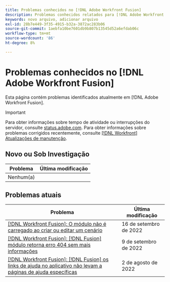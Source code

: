 ```yaml
---
title: Problemas conhecidos no [!DNL Adobe Workfront Fusion]
description: Problemas conhecidos relatados para [!DNL Adobe Workfront Fusion]
keywords: novo arquivo, adicionar arquivo
exl-id: 28b7e449-3f35-4915-b32a-3872ac283b06
source-git-commit: 1aebfa10be7601db9b807b13545d52a6efdab06c
workflow-type: tm+mt
source-wordcount: '86'
ht-degree: 8%

---
```


# Problemas conhecidos no [!DNL Adobe Workfront Fusion]

Esta página contém problemas identificados atualmente em [!DNL Adobe Workfront Fusion].

>[!IMPORTANT]
>
>Para obter informações sobre tempo de atividade ou interrupções do servidor, consulte [status.adobe.com](https://status.adobe.com). Para obter informações sobre problemas corrigidos recentemente, consulte [[!DNL Workfront] Atualizações de manutenção](../maintenance/current-updates.md).

## Novo ou Sob Investigação

| **Problema** | **Última modificação** |
|-----------------------------------------------------------------------------------|-------------------|
| Nenhum(a) |  |

## Problemas atuais

| **Problema** | **Última modificação** |
|-----------------------------------------------------------------------------------|-------------------|
| [[!DNL Workfront Fusion]: O módulo não é carregado ao criar ou editar um cenário](known-issues-workfront-fusion/fusion-module-does-not-load.md) | 16 de setembro de 2022 |
| [[!DNL Workfront Fusion]: [!DNL Fusion] módulo retorna erro 404 sem mais informações](known-issues-workfront-fusion/fusion-404-error-no-description.md) | 9 de setembro de 2022 |
| [[!DNL Workfront Fusion]: [!DNL Fusion] os links de ajuda no aplicativo não levam a páginas de ajuda específicas](known-issues-workfront-fusion/help-links-in-modules-not-working.md) | 2 de agosto de 2022 |

